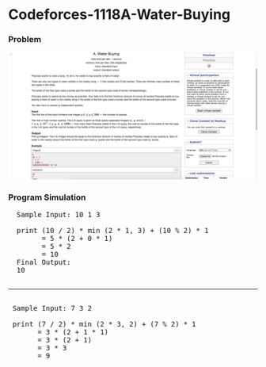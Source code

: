 # Codeforces-1118A-Water-Buying
### Problem
![](capture.png)
### Program Simulation
<pre>
  Sample Input: 10 1 3
  
  print (10 / 2) * min (2 * 1, 3) + (10 % 2) * 1 
        = 5 * (2 + 0 * 1)
        = 5 * 2
        = 10
  Final Output:
  10
 <hr>
 Sample Input: 7 3 2
 
 print (7 / 2) * min (2 * 3, 2) + (7 % 2) * 1
       = 3 * (2 + 1 * 1)
       = 3 * (2 + 1)
       = 3 * 3
       = 9
 </pre>
